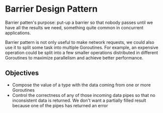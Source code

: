 # Barrier Design Pattern

Barrier patten's purpose: put-up a barrier so that nobody passes until we have all the results we need, something quite common in concurrent applications.

Barrier pattern is not only useful to make network requests, we could also use it to split some task into multiple Goroutines. For example, an expensive operation could be split into a few smaller operations distributed in different Goroutines to maximize parallelism and achieve better performance.

## Objectives

- Compose the value of a type with the data coming from one or more Goroutines
- Control the correctness of any of those incoming data pipes so that no inconsistent data is returned. We don't want a partially filled result because one of the pipes has returned an error
